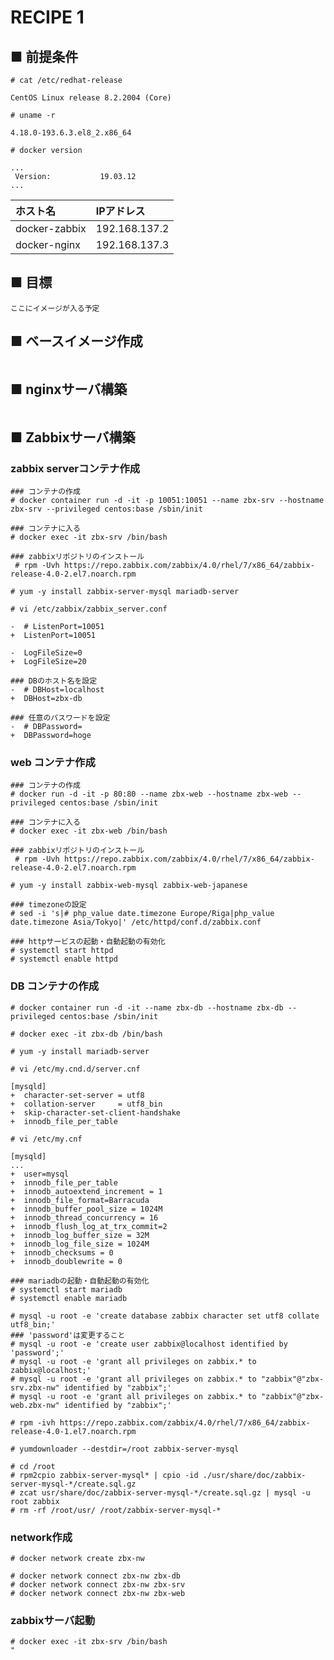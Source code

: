 # RECIPE 1
## ■ 前提条件
```
# cat /etc/redhat-release
```
```
CentOS Linux release 8.2.2004 (Core)
```
```
# uname -r
```
```
4.18.0-193.6.3.el8_2.x86_64
```
```
# docker version
```
```
...
 Version:           19.03.12
...
```
|ホスト名|IPアドレス|
|:---|:---|
|docker-zabbix|192.168.137.2|
|docker-nginx|192.168.137.3|
## ■ 目標
```
ここにイメージが入る予定
```
## ■ ベースイメージ作成
```
```
## ■ nginxサーバ構築
```
```
## ■ Zabbixサーバ構築
### zabbix serverコンテナ作成
```
### コンテナの作成
# docker container run -d -it -p 10051:10051 --name zbx-srv --hostname zbx-srv --privileged centos:base /sbin/init
```
```
### コンテナに入る
# docker exec -it zbx-srv /bin/bash
```
```
### zabbixリポジトリのインストール
 # rpm -Uvh https://repo.zabbix.com/zabbix/4.0/rhel/7/x86_64/zabbix-release-4.0-2.el7.noarch.rpm
```
```
# yum -y install zabbix-server-mysql mariadb-server
```
```
# vi /etc/zabbix/zabbix_server.conf
```
```
-  # ListenPort=10051
+  ListenPort=10051
```
```
-  LogFileSize=0
+  LogFileSize=20
```
```
### DBのホスト名を設定
-  # DBHost=localhost
+  DBHost=zbx-db
```
```
### 任意のパスワードを設定
-  # DBPassword=
+  DBPassword=hoge
```
### web コンテナ作成
```
### コンテナの作成
# docker run -d -it -p 80:80 --name zbx-web --hostname zbx-web --privileged centos:base /sbin/init
```
```
### コンテナに入る
# docker exec -it zbx-web /bin/bash
```
```
### zabbixリポジトリのインストール
 # rpm -Uvh https://repo.zabbix.com/zabbix/4.0/rhel/7/x86_64/zabbix-release-4.0-2.el7.noarch.rpm
```
```
# yum -y install zabbix-web-mysql zabbix-web-japanese
```
```
### timezoneの設定
# sed -i 's|# php_value date.timezone Europe/Riga|php_value date.timezone Asia/Tokyo|' /etc/httpd/conf.d/zabbix.conf
```
```
### httpサービスの起動・自動起動の有効化
# systemctl start httpd
# systemctl enable httpd
```
### DB コンテナの作成
```
# docker container run -d -it --name zbx-db --hostname zbx-db --privileged centos:base /sbin/init
```
```
# docker exec -it zbx-db /bin/bash
```
```
# yum -y install mariadb-server
```
```
# vi /etc/my.cnd.d/server.cnf
```
```
[mysqld]
+  character-set-server = utf8
+  collation-server     = utf8_bin
+  skip-character-set-client-handshake
+  innodb_file_per_table
```
```
# vi /etc/my.cnf
```
```
[mysqld]
...
+  user=mysql
+  innodb_file_per_table
+  innodb_autoextend_increment = 1
+  innodb_file_format=Barracuda
+  innodb_buffer_pool_size = 1024M
+  innodb_thread_concurrency = 16
+  innodb_flush_log_at_trx_commit=2
+  innodb_log_buffer_size = 32M
+  innodb_log_file_size = 1024M
+  innodb_checksums = 0
+  innodb_doublewrite = 0
```
```
### mariadbの起動・自動起動の有効化
# systemctl start mariadb
# systemctl enable mariadb
```
```
# mysql -u root -e 'create database zabbix character set utf8 collate utf8_bin;'
### 'password'は変更すること
# mysql -u root -e 'create user zabbix@localhost identified by 'password';'
# mysql -u root -e 'grant all privileges on zabbix.* to zabbix@localhost;'
# mysql -u root -e 'grant all privileges on zabbix.* to "zabbix"@"zbx-srv.zbx-nw" identified by "zabbix";'
# mysql -u root -e 'grant all privileges on zabbix.* to "zabbix"@"zbx-web.zbx-nw" identified by "zabbix";'
```
```
# rpm -ivh https://repo.zabbix.com/zabbix/4.0/rhel/7/x86_64/zabbix-release-4.0-1.el7.noarch.rpm
```
```
# yumdownloader --destdir=/root zabbix-server-mysql
```
```
# cd /root
# rpm2cpio zabbix-server-mysql* | cpio -id ./usr/share/doc/zabbix-server-mysql-*/create.sql.gz
# zcat usr/share/doc/zabbix-server-mysql-*/create.sql.gz | mysql -u root zabbix
# rm -rf /root/usr/ /root/zabbix-server-mysql-*
```
### network作成
```
# docker network create zbx-nw
```
```
# docker network connect zbx-nw zbx-db
# docker network connect zbx-nw zbx-srv
# docker network connect zbx-nw zbx-web
```
### zabbixサーバ起動
```
# docker exec -it zbx-srv /bin/bash
"
```
